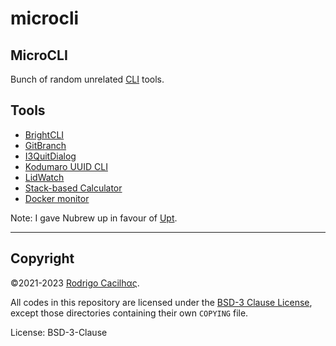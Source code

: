 # microcli

## MicroCLI

Bunch of random unrelated
[CLI](https://en.wikipedia.org/wiki/Command-line_interface) tools.

## Tools

- [BrightCLI](https://crates.io/crates/brightcli)
- [GitBranch](https://crates.io/crates/gitbranch)
- [I3QuitDialog](https://crates.io/crates/i3quitdialog)
- [Kodumaro UUID CLI](https://crates.io/crates/kodumaro-uuid-cli)
- [LidWatch](https://crates.io/crates/lidwatch)
- [Stack-based Calculator](https://crates.io/crates/stcalc)
- [Docker monitor](dockermon/README.md)

Note: I gave Nubrew up in favour of [Upt](https://crates.io/crates/upt).

-----

## Copyright

©2021-2023 [Rodrigo Cacilhας](mailto:montegasppa@cacilhas.info).

All codes in this repository are licensed under the
[BSD-3 Clause License](https://github.com/cacilhas/microcli/blob/master/COPYING.md),
except those directories containing their own `COPYING` file.

License: BSD-3-Clause
